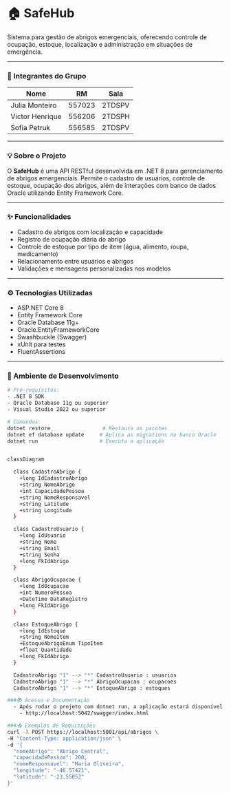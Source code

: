 # 🏠 SafeHub

Sistema para gestão de abrigos emergenciais, oferecendo controle de ocupação, estoque, localização e administração em situações de emergência.

---

### 👥 Integrantes do Grupo

| Nome             | RM     | Sala    |
|------------------|--------|---------|
| Julia Monteiro   | 557023 | 2TDSPV  |
| Victor Henrique  | 556206 | 2TDSPH  |
| Sofia Petruk     | 556585 | 2TDSPV  |

---

### 💡 Sobre o Projeto

O **SafeHub** é uma API RESTful desenvolvida em .NET 8 para gerenciamento de abrigos emergenciais. Permite o cadastro de usuários, controle de estoque, ocupação dos abrigos, além de interações com banco de dados Oracle utilizando Entity Framework Core.

---

### ✨ Funcionalidades

- Cadastro de abrigos com localização e capacidade
- Registro de ocupação diária do abrigo
- Controle de estoque por tipo de item (água, alimento, roupa, medicamento)
- Relacionamento entre usuários e abrigos
- Validações e mensagens personalizadas nos modelos

---

### ⚙️ Tecnologias Utilizadas

- ASP.NET Core 8
- Entity Framework Core
- Oracle Database 11g+
- Oracle.EntityFrameworkCore
- Swashbuckle (Swagger)
- xUnit para testes
- FluentAssertions

---

### 🔧 Ambiente de Desenvolvimento

```bash
# Pré-requisitos:
- .NET 8 SDK
- Oracle Database 11g ou superior
- Visual Studio 2022 ou superior

# Comandos:
dotnet restore                 # Restaura os pacotes
dotnet ef database update     # Aplica as migrations no banco Oracle
dotnet run                    # Executa a aplicação


classDiagram

  class CadastroAbrigo {
    +long IdCadastroAbrigo
    +string NomeAbrigo
    +int CapacidadePessoa
    +string NomeResponsavel
    +string Latitude
    +string Longitude
  }

  class CadastroUsuario {
    +long IdUsuario
    +string Nome
    +string Email
    +string Senha
    +long FkIdAbrigo
  }

  class AbrigoOcupacao {
    +long IdOcupacao
    +int NumeroPessoa
    +DateTime DataRegistro
    +long FkIdAbrigo
  }

  class EstoqueAbrigo {
    +long IdEstoque
    +string NomeItem
    +EstoqueAbrigoEnum TipoItem
    +float Quantidade
    +long FkIdAbrigo
  }

  CadastroAbrigo "1" --> "*" CadastroUsuario : usuarios
  CadastroAbrigo "1" --> "*" AbrigoOcupacao : ocupacoes
  CadastroAbrigo "1" --> "*" EstoqueAbrigo : estoques

###📚 Acesso e Documentação
  - Após rodar o projeto com dotnet run, a aplicação estará disponível em:
    - http://localhost:5042/swagger/index.html

###📥 Exemplos de Requisições
curl -X POST https://localhost:5001/api/abrigos \
-H "Content-Type: application/json" \
-d '{
  "nomeAbrigo": "Abrigo Central",
  "capacidadePessoa": 200,
  "nomeResponsavel": "Maria Oliveira",
  "longitude": "-46.57421",
  "latitude": "-23.55052"
}'

